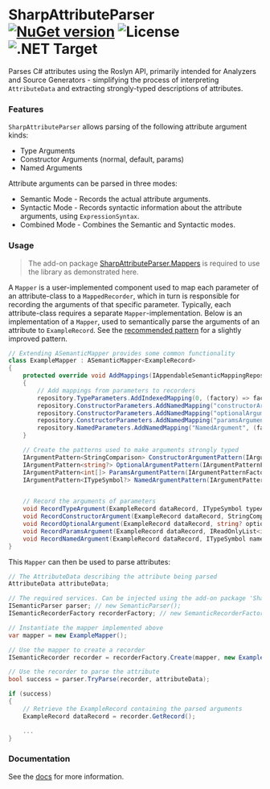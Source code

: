 # SharpAttributeParser [![NuGet version](https://img.shields.io/nuget/v/SharpAttributeParser.svg?style=plastic)](https://www.nuget.org/packages/SharpAttributeParser/) ![License](https://img.shields.io/github/license/ErikWe/sharp-attribute-parser?style=plastic) ![.NET Target](https://img.shields.io/badge/.NET%20Standard-2.0-blue?style=plastic)

Parses C\# attributes using the Roslyn API, primarily intended for Analyzers and Source Generators - simplifying the process of interpreting `AttributeData` and extracting strongly-typed descriptions of attributes.

### Features

`SharpAttributeParser` allows parsing of the following attribute argument kinds:
* Type Arguments
* Constructor Arguments (normal, default, params)
* Named Arguments

Attribute arguments can be parsed in three modes:
* Semantic Mode - Records the actual attribute arguments.
* Syntactic Mode - Records syntactic information about the attribute arguments, using `ExpressionSyntax`.
* Combined Mode - Combines the Semantic and Syntactic modes.

### Usage

> The add-on package [SharpAttributeParser.Mappers](https://www.nuget.org/packages/SharpAttributeParser.Mappers/) is required to use the library as demonstrated here.

A `Mapper` is a user-implemented component used to map each parameter of an attribute-class to a `MappedRecorder`, which in turn is responsible for recording the arguments of that specific parameter. Typically, each attribute-class requires a separate `Mapper`-implementation. Below is an implementation of a `Mapper`, used to semantically parse the arguments of an attribute to `ExampleRecord`. See the [recommended pattern](docs/RecommendedPattern.md) for a slightly improved pattern.

```csharp
// Extending ASemanticMapper provides some common functionality
class ExampleMapper : ASemanticMapper<ExampleRecord>
{
    protected override void AddMappings(IAppendableSemanticMappingRepository<ExampleRecord> repository)
    {
        // Add mappings from parameters to recorders
        repository.TypeParameters.AddIndexedMapping(0, (factory) => factory.Create(RecordTypeArgument));
        repository.ConstructorParameters.AddNamedMapping("constructorArgument", (factory) => factory.Create(ConstructorArgumentPattern, RecordConstructorArgument));
        repository.ConstructorParameters.AddNamedMapping("optionalArgument", (factory) => factory.Create(OptionalArgumentPattern, RecordOptionalArgument));
        repository.ConstructorParameters.AddNamedMapping("paramsArgument", (factory) => factory.Create(ParamsArgumentPattern, RecordParamsArgument));
        repository.NamedParameters.AddNamedMapping("NamedArgument", (factory) => factory.Create(NamedArgumentPattern, RecordNamedArgument));
    }

    // Create the patterns used to make arguments strongly typed
    IArgumentPattern<StringComparison> ConstructorArgumentPattern(IArgumentPatternFactory factory) => factory.Enum<StringComparison>();
    IArgumentPattern<string?> OptionalArgumentPattern(IArgumentPatternFactory factory) => factory.NullableString();
    IArgumentPattern<int[]> ParamsArgumentPattern(IArgumentPatternFactory factory) => factory.NonNullableArray(factory.Int());
    IArgumentPattern<ITypeSymbol?> NamedArgumentPattern(IArgumentPatternFactory factory) => factory.NullableType();


    // Record the arguments of parameters
    void RecordTypeArgument(ExampleRecord dataRecord, ITypeSymbol typeArgument) => dataRecord.TypeArgument = typeArgument;
    void RecordConstructorArgument(ExampleRecord dataRecord, StringComparison constructorArgument) => dataRecord.ConstructorArgument = constructorArgument;
    void RecordOptionalArgument(ExampleRecord dataRecord, string? optionalArgument) => dataRecord.OptionalArgument = optionalArgument;
    void RecordParamsArgument(ExampleRecord dataRecord, IReadOnlyList<int> paramsArgument) => dataRecord.ParamsArgument = paramsArgument;
    void RecordNamedArgument(ExampleRecord dataRecord, ITypeSymbol namedArgument) => dataRecord.NamedArgument = namedArgument;
}
```

This `Mapper` can then be used to parse attributes:

```csharp
// The AttributeData describing the attribute being parsed
AttributeData attributeData;

// The required services. Can be injected using the add-on package 'SharpAttributeParser.Mappers.DependencyInjection'
ISemanticParser parser; // new SemanticParser();
ISemanticRecorderFactory recorderFactory; // new SemanticRecorderFactory();

// Instantiate the mapper implemented above
var mapper = new ExampleMapper();

// Use the mapper to create a recorder
ISemanticRecorder recorder = recorderFactory.Create(mapper, new ExampleRecord());

// Use the recorder to parse the attribute
bool success = parser.TryParse(recorder, attributeData);

if (success)
{
    // Retrieve the ExampleRecord containing the parsed arguments
    ExampleRecord dataRecord = recorder.GetRecord();

    ...
}
```

### Documentation

See the [docs](docs/README.md) for more information.